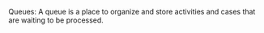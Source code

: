 Queues: A queue is a place to organize and store activities and cases that are waiting to be processed.
